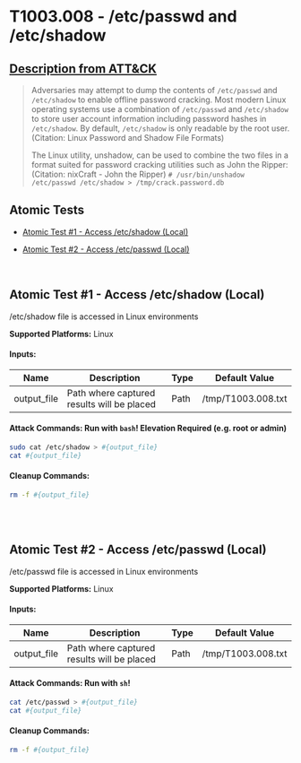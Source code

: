 # T1003.008 - /etc/passwd and /etc/shadow
## [Description from ATT&CK](https://attack.mitre.org/techniques/T1003/008)
<blockquote>Adversaries may attempt to dump the contents of <code>/etc/passwd</code> and <code>/etc/shadow</code> to enable offline password cracking. Most modern Linux operating systems use a combination of <code>/etc/passwd</code> and <code>/etc/shadow</code> to store user account information including password hashes in <code>/etc/shadow</code>. By default, <code>/etc/shadow</code> is only readable by the root user.(Citation: Linux Password and Shadow File Formats)

The Linux utility, unshadow, can be used to combine the two files in a format suited for password cracking utilities such as John the Ripper:(Citation: nixCraft - John the Ripper) <code># /usr/bin/unshadow /etc/passwd /etc/shadow > /tmp/crack.password.db</code>
</blockquote>

## Atomic Tests

- [Atomic Test #1 - Access /etc/shadow (Local)](#atomic-test-1---access-etcshadow-local)

- [Atomic Test #2 - Access /etc/passwd (Local)](#atomic-test-2---access-etcpasswd-local)


<br/>

## Atomic Test #1 - Access /etc/shadow (Local)
/etc/shadow file is accessed in Linux environments

**Supported Platforms:** Linux




#### Inputs:
| Name | Description | Type | Default Value | 
|------|-------------|------|---------------|
| output_file | Path where captured results will be placed | Path | /tmp/T1003.008.txt|


#### Attack Commands: Run with `bash`!  Elevation Required (e.g. root or admin) 


```bash
sudo cat /etc/shadow > #{output_file}
cat #{output_file}
```

#### Cleanup Commands:
```bash
rm -f #{output_file}
```





<br/>
<br/>

## Atomic Test #2 - Access /etc/passwd (Local)
/etc/passwd file is accessed in Linux environments

**Supported Platforms:** Linux




#### Inputs:
| Name | Description | Type | Default Value | 
|------|-------------|------|---------------|
| output_file | Path where captured results will be placed | Path | /tmp/T1003.008.txt|


#### Attack Commands: Run with `sh`! 


```sh
cat /etc/passwd > #{output_file}
cat #{output_file}
```

#### Cleanup Commands:
```sh
rm -f #{output_file}
```





<br/>
